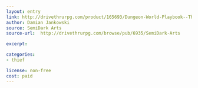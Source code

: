 ```yaml
---
layout: entry
link: http://drivethrurpg.com/product/165693/Dungeon-World-Playbook--The-Master-Dancer-Thief---Rogue-Trope
author: Damian Jankowski
source: SemiDark Arts
source-url:  http://drivethrurpg.com/browse/pub/6935/SemiDark-Arts

excerpt:

categories:
- thief

license: non-free
cost: paid
---
```

